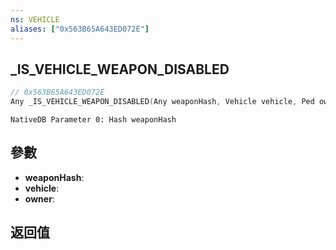 ```yaml
---
ns: VEHICLE
aliases: ["0x563B65A643ED072E"]
---
```

## _IS_VEHICLE_WEAPON_DISABLED

```c
// 0x563B65A643ED072E
Any _IS_VEHICLE_WEAPON_DISABLED(Any weaponHash, Vehicle vehicle, Ped owner);
```

```
NativeDB Parameter 0: Hash weaponHash
```

## 參數
* **weaponHash**: 
* **vehicle**: 
* **owner**: 

## 返回值
